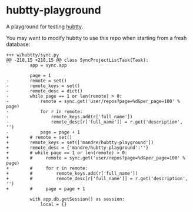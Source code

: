 # hubtty-playground

A playground for testing [hubtty](https://github.com/mandre/hubtty).

You may want to modify hubtty to use this repo when starting from a fresh database:
```
+++ w/hubtty/sync.py
@@ -218,15 +218,15 @@ class SyncProjectListTask(Task):
         app = sync.app

         page = 1
-        remote = set()
-        remote_keys = set()
-        remote_desc = dict()
-        while page == 1 or len(remote) > 0:
-            remote = sync.get('user/repos?page=%d&per_page=100' % page)
-            for r in remote:
-                remote_keys.add(r['full_name'])
-                remote_desc[r['full_name']] = r.get('description', '')
-            page = page + 1
+        # remote = set()
+        remote_keys = set(['mandre/hubtty-playground'])
+        remote_desc = {'mandre/hubtty-playground':''}
+        # while page == 1 or len(remote) > 0:
+        #     remote = sync.get('user/repos?page=%d&per_page=100' % page)
+        #     for r in remote:
+        #         remote_keys.add(r['full_name'])
+        #         remote_desc[r['full_name']] = r.get('description', '')
+        #     page = page + 1

         with app.db.getSession() as session:
             local = {}
```
